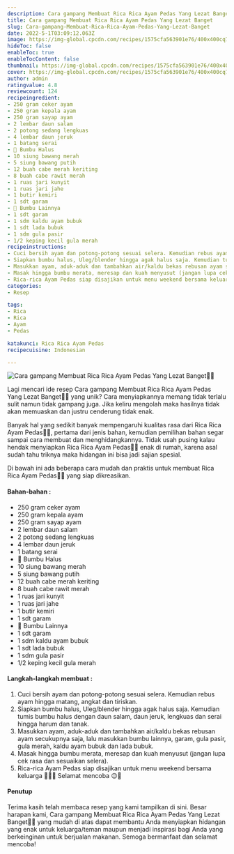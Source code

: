 ```yaml
---
description: Cara gampang Membuat Rica Rica Ayam Pedas Yang Lezat Banget"
title: Cara gampang Membuat Rica Rica Ayam Pedas Yang Lezat Banget
slug: Cara-gampang-Membuat-Rica-Rica-Ayam-Pedas-Yang-Lezat-Banget
date: 2022-5-1T03:09:12.063Z
image: https://img-global.cpcdn.com/recipes/1575cfa563901e76/400x400cq70/photo.jpg
hideToc: false
enableToc: true
enableTocContent: false
thumbnail: https://img-global.cpcdn.com/recipes/1575cfa563901e76/400x400cq70/photo.jpg
cover: https://img-global.cpcdn.com/recipes/1575cfa563901e76/400x400cq70/photo.jpg
author: admin
ratingvalue: 4.8
reviewcount: 124
recipeingredient:
- 250 gram ceker ayam
- 250 gram kepala ayam
- 250 gram sayap ayam
- 2 lembar daun salam
- 2 potong sedang lengkuas
- 4 lembar daun jeruk
- 1 batang serai
- 🍄 Bumbu Halus
- 10 siung bawang merah
- 5 siung bawang putih
- 12 buah cabe merah keriting
- 8 buah cabe rawit merah
- 1 ruas jari kunyit
- 1 ruas jari jahe
- 1 butir kemiri
- 1 sdt garam
- 🍄 Bumbu Lainnya
- 1 sdt garam
- 1 sdm kaldu ayam bubuk
- 1 sdt lada bubuk
- 1 sdm gula pasir
- 1/2 keping kecil gula merah
recipeinstructions:
- Cuci bersih ayam dan potong-potong sesuai selera. Kemudian rebus ayam hingga matang, angkat dan tiriskan.
- Siapkan bumbu halus, Uleg/blender hingga agak halus saja. Kemudian tumis bumbu halus dengan daun salam, daun jeruk, lengkuas dan serai hingga harum dan tanak.
- Masukkan ayam, aduk-aduk dan tambahkan air/kaldu bekas rebusan ayam secukupnya saja, lalu masukkan bumbu lainnya, garam, gula pasir, gula merah, kaldu ayam bubuk dan lada bubuk.
- Masak hingga bumbu merata, meresap dan kuah menyusut (jangan lupa cek rasa dan sesuaikan selera).
- Rica-rica Ayam Pedas siap disajikan untuk menu weekend bersama keluarga 👏🥰😘 Selamat mencoba 😉🤗
categories:
- Resep

tags:
- Rica
- Rica
- Ayam
- Pedas

katakunci: Rica Rica Ayam Pedas
recipecuisine: Indonesian

---
```


![Cara gampang Membuat Rica Rica Ayam Pedas Yang Lezat Banget👩‍🍳](https://img-global.cpcdn.com/recipes/1575cfa563901e76/400x400cq70/photo.jpg)

Lagi mencari ide resep Cara gampang Membuat Rica Rica Ayam Pedas Yang Lezat Banget👩‍🍳 yang unik? Cara menyiapkannya memang tidak terlalu sulit namun tidak gampang juga. Jika keliru mengolah maka hasilnya tidak akan memuaskan dan justru cenderung tidak enak.

Banyak hal yang sedikit banyak mempengaruhi kualitas rasa dari Rica Rica Ayam Pedas👩‍🍳, pertama dari jenis bahan, kemudian pemilihan bahan segar sampai cara membuat dan menghidangkannya. Tidak usah pusing kalau hendak menyiapkan Rica Rica Ayam Pedas👩‍🍳 enak di rumah, karena asal sudah tahu triknya maka hidangan ini bisa jadi sajian spesial.

Di bawah ini ada beberapa cara mudah dan praktis untuk membuat Rica Rica Ayam Pedas👩‍🍳 yang siap dikreasikan.

<!--inarticleads1-->

#### Bahan-bahan :

- 250 gram ceker ayam
- 250 gram kepala ayam
- 250 gram sayap ayam
- 2 lembar daun salam
- 2 potong sedang lengkuas
- 4 lembar daun jeruk
- 1 batang serai
- 🍄 Bumbu Halus
- 10 siung bawang merah
- 5 siung bawang putih
- 12 buah cabe merah keriting
- 8 buah cabe rawit merah
- 1 ruas jari kunyit
- 1 ruas jari jahe
- 1 butir kemiri
- 1 sdt garam
- 🍄 Bumbu Lainnya
- 1 sdt garam
- 1 sdm kaldu ayam bubuk
- 1 sdt lada bubuk
- 1 sdm gula pasir
- 1/2 keping kecil gula merah

<!--inarticleads2-->

#### Langkah-langkah membuat :

1. Cuci bersih ayam dan potong-potong sesuai selera. Kemudian rebus ayam hingga matang, angkat dan tiriskan.
1. Siapkan bumbu halus, Uleg/blender hingga agak halus saja. Kemudian tumis bumbu halus dengan daun salam, daun jeruk, lengkuas dan serai hingga harum dan tanak.
1. Masukkan ayam, aduk-aduk dan tambahkan air/kaldu bekas rebusan ayam secukupnya saja, lalu masukkan bumbu lainnya, garam, gula pasir, gula merah, kaldu ayam bubuk dan lada bubuk.
1. Masak hingga bumbu merata, meresap dan kuah menyusut (jangan lupa cek rasa dan sesuaikan selera).
1. Rica-rica Ayam Pedas siap disajikan untuk menu weekend bersama keluarga 👏🥰😘 Selamat mencoba 😉🤗

#### Penutup

Terima kasih telah membaca resep yang kami tampilkan di sini. Besar harapan kami, Cara gampang Membuat Rica Rica Ayam Pedas Yang Lezat Banget👩‍🍳 yang mudah di atas dapat membantu Anda menyiapkan hidangan yang enak untuk keluarga/teman maupun menjadi inspirasi bagi Anda yang berkeinginan untuk berjualan makanan. Semoga bermanfaat dan selamat mencoba!